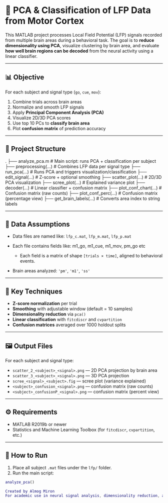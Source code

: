 # 🧠 PCA & Classification of LFP Data from Motor Cortex

This MATLAB project processes Local Field Potential (LFP) signals recorded from multiple brain areas during a behavioral task. 
The goal is to **reduce dimensionality using PCA**, visualize clustering by brain area, 
and evaluate **how well brain regions can be decoded** from the neural activity using a linear classifier.

---

## 📊 Objective

For each subject and signal type (`go`, `cue`, `mov`):

1. Combine trials across brain areas
2. Normalize and smooth LFP signals
3. Apply **Principal Component Analysis (PCA)**
4. Visualize 2D/3D PCA scores
5. Use top 10 PCs to **classify brain area**
6. Plot **confusion matrix** of prediction accuracy

---

## 📂 Project Structure

.
├── analyze_pca.m                # Main script: runs PCA + classification per subject
├── preprocessing(...)       # Combines LFP data per signal type
├── run_pca(...)             # Runs PCA and triggers visualization/classification
├── edit_signal(...)         # Z-score + optional smoothing
├── scatter_plot(...)        # 2D/3D PCA visualization
├── scree_plot(...)          # Explained variance plot
├── decoder(...)             # Linear classifier + confusion matrix
├── plot_conf_chart(...)     # Confusion matrix (raw counts)
├── plot_conf_perc(...)      # Confusion matrix (percentage view)
├── get_brain_labels(...)    # Converts area index to string labels


---

## 🧪 Data Assumptions

- Data files are named like: `lfp_c.mat`, `lfp_m.mat`, `lfp_p.mat`
- Each file contains fields like: m1_go, m1_cue, m1_mov, pm_go etc

  - Each field is a matrix of shape `[trials × time]`, aligned to behavioral events.
- Brain areas analyzed: `'pm'`, `'m1'`, `'ss'`

---

## 🧮 Key Techniques

- **Z-score normalization** per trial
- **Smoothing** with adjustable window (default = 10 samples)
- **Dimensionality reduction** via `pca()`
- **Linear classification** with `fitcdiscr` and `cvpartition`
- **Confusion matrices** averaged over 1000 holdout splits

---

## 🖼️ Output Files

For each subject and signal type:

- `scatter_2_<subject>_<signal>.png` — 2D PCA projection by brain area
- `scatter_3_<subject>_<signal>.png` — 3D PCA projection
- `scree_<signal>_<subject>.fig` — scree plot (variance explained)
- `<subject>_confusion_<signal>.png` — confusion matrix (raw counts)
- `<subject>_confusionP_<signal>.png` — confusion matrix (percent view)

---

## ⚙️ Requirements

- MATLAB R2019b or newer
- Statistics and Machine Learning Toolbox (for `fitcdiscr`, `cvpartition`, etc.)

---

## 🚀 How to Run

1. Place all subject `.mat` files under the `lfp/` folder.
2. Run the main script:
 ```matlab
 analyze_pca()

Created by Almog Miron
For academic use in neural signal analysis, dimensionality reduction, and decoding.
